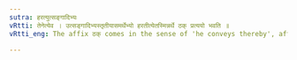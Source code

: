 ```yaml
---
sutra: हरत्युत्सङ्गादिभ्यः
vRtti: तेनेत्येव । उत्सङ्गादिभ्यस्तृतीयासमर्थेभ्यो हरतीत्येतस्मिन्नर्थे ठक् प्रत्ययो भवति ॥
vRtti_eng: The affix ठक् comes in the sense of 'he conveys thereby', after the words _utsanga_ &c. being in the third case in construction.

---
```

